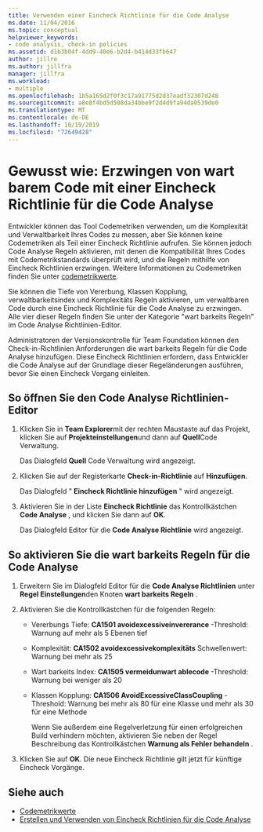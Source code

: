 ```yaml
---
title: Verwenden einer Eincheck Richtlinie für die Code Analyse
ms.date: 11/04/2016
ms.topic: conceptual
helpviewer_keywords:
- code analysis, check-in policies
ms.assetid: d1b3b04f-4dd9-40e6-b2d4-b414d33fb647
author: jillre
ms.author: jillfra
manager: jillfra
ms.workload:
- multiple
ms.openlocfilehash: 1b5a165d2f0f3c17a91775d2d37eadf32307d248
ms.sourcegitcommit: a8e8f4bd5d508da34bbe9f2d4d9fa94da0539de0
ms.translationtype: MT
ms.contentlocale: de-DE
ms.lasthandoff: 10/19/2019
ms.locfileid: "72649428"
---
```

# <a name="how-to-enforce-maintainable-code-with-a-code-analysis-check-in-policy"></a>Gewusst wie: Erzwingen von wart barem Code mit einer Eincheck Richtlinie für die Code Analyse

Entwickler können das Tool Codemetriken verwenden, um die Komplexität und Verwaltbarkeit Ihres Codes zu messen, aber Sie können keine Codemetriken als Teil einer Eincheck Richtlinie aufrufen. Sie können jedoch Code Analyse Regeln aktivieren, mit denen die Kompatibilität Ihres Codes mit Codemetrikstandards überprüft wird, und die Regeln mithilfe von Eincheck Richtlinien erzwingen. Weitere Informationen zu Codemetriken finden Sie unter [codemetrikwerte](../code-quality/code-metrics-values.md).

Sie können die Tiefe von Vererbung, Klassen Kopplung, verwaltbarkeitsindex und Komplexitäts Regeln aktivieren, um verwaltbaren Code durch eine Eincheck Richtlinie für die Code Analyse zu erzwingen. Alle vier dieser Regeln finden Sie unter der Kategorie "wart barkeits Regeln" im Code Analyse Richtlinien-Editor.

Administratoren der Versionskontrolle für Team Foundation können den Check-in-Richtlinien Anforderungen die wart barkeits Regeln für die Code Analyse hinzufügen. Diese Eincheck Richtlinien erfordern, dass Entwickler die Code Analyse auf der Grundlage dieser Regeländerungen ausführen, bevor Sie einen Eincheck Vorgang einleiten.

## <a name="to-open-the-code-analysis-policy-editor"></a>So öffnen Sie den Code Analyse Richtlinien-Editor

1. Klicken Sie in **Team Explorer**mit der rechten Maustaste auf das Projekt, klicken Sie auf **Projekteinstellungen**und dann auf **Quell**Code Verwaltung.

     Das Dialogfeld **Quell** Code Verwaltung wird angezeigt.

2. Klicken Sie auf der Registerkarte **Check-in-Richtlinie** auf **Hinzufügen**.

     Das Dialogfeld " **Eincheck Richtlinie hinzufügen** " wird angezeigt.

3. Aktivieren Sie in der Liste **Eincheck Richtlinie** das Kontrollkästchen **Code Analyse** , und klicken Sie dann auf **OK**.

     Das Dialogfeld Editor für die **Code Analyse Richtlinie** wird angezeigt.

## <a name="to-enable-code-analysis-maintainability-rules"></a>So aktivieren Sie die wart barkeits Regeln für die Code Analyse

1. Erweitern Sie im Dialogfeld Editor für die **Code Analyse Richtlinien** unter **Regel Einstellungen**den Knoten **wart barkeits Regeln** .

2. Aktivieren Sie die Kontrollkästchen für die folgenden Regeln:

   - Vererbungs Tiefe: **CA1501 avoidexcessiveinvererance** -Threshold: Warnung auf mehr als 5 Ebenen tief

   - Komplexität: **CA1502 avoidexcessivekomplexitäts** Schwellenwert: Warnung bei mehr als 25

   - Wart barkeits Index: **CA1505 vermeidunwart ablecode** -Threshold: Warnung bei weniger als 20

   - Klassen Kopplung: **CA1506 AvoidExcessiveClassCoupling** -Threshold: Warnung bei mehr als 80 für eine Klasse und mehr als 30 für eine Methode

     Wenn Sie außerdem eine Regelverletzung für einen erfolgreichen Build verhindern möchten, aktivieren Sie neben der Regel Beschreibung das Kontrollkästchen **Warnung als Fehler behandeln** .

3. Klicken Sie auf **OK**. Die neue Eincheck Richtlinie gilt jetzt für künftige Eincheck Vorgänge.

## <a name="see-also"></a>Siehe auch

- [Codemetrikwerte](../code-quality/code-metrics-values.md)
- [Erstellen und Verwenden von Eincheck Richtlinien für die Code Analyse](../code-quality/how-to-create-or-update-standard-code-analysis-check-in-policies.md)
